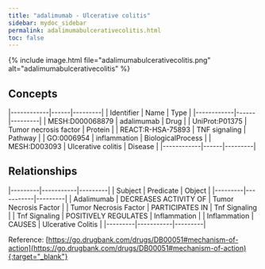 ```yaml
---
title: "adalimumab - Ulcerative colitis"
sidebar: mydoc_sidebar
permalink: adalimumabulcerativecolitis.html
toc: false 
---
```


{% include image.html file="adalimumabulcerativecolitis.png" alt="adalimumabulcerativecolitis" %}

## Concepts

|------------|------|---------|
| Identifier | Name | Type    |
|------------|------|---------|
| MESH:D000068879 | adalimumab | Drug |
| UniProt:P01375 | Tumor necrosis factor | Protein |
| REACT:R-HSA-75893 | TNF signaling | Pathway |
| GO:0006954 | inflammation | BiologicalProcess |
| MESH:D003093 | Ulcerative colitis | Disease |
|------------|------|---------|

## Relationships

|---------|-----------|---------|
| Subject | Predicate | Object  |
|---------|-----------|---------|
| Adalimumab | DECREASES ACTIVITY OF | Tumor Necrosis Factor |
| Tumor Necrosis Factor | PARTICIPATES IN | Tnf Signaling |
| Tnf Signaling | POSITIVELY REGULATES | Inflammation |
| Inflammation | CAUSES | Ulcerative Colitis |
|---------|-----------|---------|

Reference: [https://go.drugbank.com/drugs/DB00051#mechanism-of-action](https://go.drugbank.com/drugs/DB00051#mechanism-of-action){:target="_blank"}